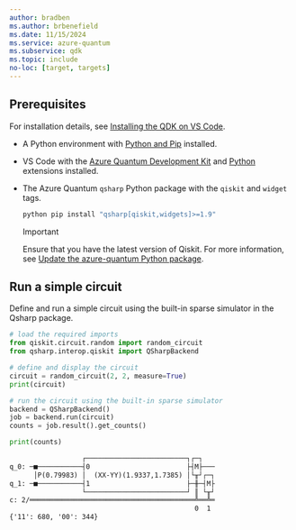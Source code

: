 ```yaml
---
author: bradben
ms.author: brbenefield
ms.date: 11/15/2024
ms.service: azure-quantum
ms.subservice: qdk
ms.topic: include
no-loc: [target, targets]
---
```


## Prerequisites

For installation details, see [Installing the QDK on VS Code](xref:microsoft.quantum.install-qdk.overview#installing-the-qdk-on-vs-code).

- A Python environment with [Python and Pip](https://apps.microsoft.com/detail/9NRWMJP3717K) installed.
- VS Code with the [Azure Quantum Development Kit](https://marketplace.visualstudio.com/items?itemName=quantum.qsharp-lang-vscode) and [Python](https://marketplace.visualstudio.com/items?itemName=ms-python.python) extensions installed.
- The Azure Quantum `qsharp` Python package with the `qiskit` and `widget` tags. 

    ```cmd
    python pip install "qsharp[qiskit,widgets]>=1.9" 
    ```
    > [!IMPORTANT]
    > Ensure that you have the latest version of Qiskit. For more information, see [Update the azure-quantum Python package](xref:microsoft.quantum.update-qdk#update-the-azure-quantum-python-packages).


## Run a simple circuit

Define and run a simple circuit using the built-in sparse simulator in the Qsharp package.  

```python
# load the required imports 
from qiskit.circuit.random import random_circuit
from qsharp.interop.qiskit import QSharpBackend

# define and display the circuit
circuit = random_circuit(2, 2, measure=True)
print(circuit)

# run the circuit using the built-in sparse simulator
backend = QSharpBackend()
job = backend.run(circuit)
counts = job.result().get_counts()

print(counts)
```

```html
                  ┌─────────────────────────┐┌─┐
q_0: ─■───────────┤0                        ├┤M├───
      │P(0.79983) │  (XX-YY)(1.9337,1.7385) │└╥┘┌─┐
q_1: ─■───────────┤1                        ├─╫─┤M├
                  └─────────────────────────┘ ║ └╥┘
c: 2/═════════════════════════════════════════╩══╩═
                                              0  1
{'11': 680, '00': 344}
```

